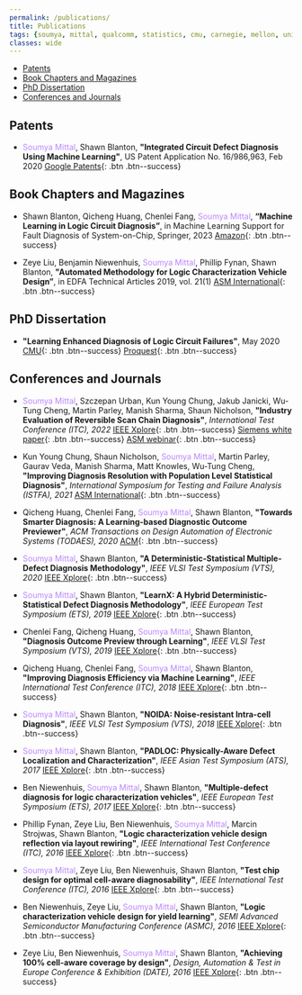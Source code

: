 ```yaml
---
permalink: /publications/
title: Publications
tags: {soumya, mittal, qualcomm, statistics, cmu, carnegie, mellon, university, diagnosis, atpg, yield, failure, pfa, machine learning, graduate, phd, roorkee, intel, globalfoundries}
classes: wide
---
```


+ [Patents](#patent)
+ [Book Chapters and Magazines](#book)
+ [PhD Dissertation](#dissertation)
+ [Conferences and Journals](#conference)

## <a name="patent"></a>Patents
+ <span style="color:#BB86FC">Soumya Mittal</span>, Shawn Blanton, **"Integrated Circuit Defect Diagnosis Using Machine Learning"**, US Patent Application No. 16/986,963, Feb 2020 [Google Patents](https://patents.google.com/patent/US20210042644A1/en){: .btn .btn--success}

## <a name="book"></a>Book Chapters and Magazines
+ Shawn Blanton, Qicheng Huang, Chenlei Fang, <span style="color:#BB86FC">Soumya Mittal</span>, **“Machine Learning in Logic Circuit Diagnosis”**, in Machine Learning Support for Fault Diagnosis of System-on-Chip, Springer, 2023  [Amazon](https://www.amazon.com/Machine-Learning-Support-Diagnosis-System/dp/3031196384){: .btn .btn--success}

+ Zeye Liu, Benjamin Niewenhuis, <span style="color:#BB86FC">Soumya Mittal</span>, Phillip Fynan, Shawn Blanton, **"Automated Methodology for Logic Characterization Vehicle Design”**, in EDFA Technical Articles 2019, vol. 21(1)   [ASM International](https://www.asminternational.org/web/edfas/news/edfa/-/journal_content/56/10192/36324098/MAGAZINE){: .btn .btn--success}

## <a name="dissertation"></a>PhD Dissertation

+ **"Learning Enhanced Diagnosis of Logic Circuit Failures"**, May 2020  [CMU](https://kilthub.cmu.edu/articles/thesis/Learning_Enhanced_Diagnosis_of_Logic_Circuit_Failures/11962164){: .btn .btn--success}  [Proquest](https://www.proquest.com/docview/2385344942){: .btn .btn--success}

## <a name="conference"></a>Conferences and Journals

+ <span style="color:#BB86FC">Soumya Mittal</span>, Szczepan Urban, Kun Young Chung, Jakub Janicki, Wu-Tung Cheng, Martin Parley, Manish Sharma, Shaun Nicholson, **"Industry Evaluation of Reversible Scan Chain Diagnosis"**, *International Test Conference (ITC), 2022*  [IEEE Xplore](https://scholar.google.com/citations?view_op=view_citation&hl=en&user=wIoS-CYAAAAJ&sortby=pubdate&citation_for_view=wIoS-CYAAAAJ:yD5IFk8b50cC){: .btn .btn--success}  [Siemens white paper](https://resources.sw.siemens.com/en-US/white-paper-reversible-chain-diagnosis){: .btn .btn--success}  [ASM webinar](https://connect.asminternational.org/httpswwwasminternationalorgconferencesmain/event-description?CalendarEventKey=23263b8e-62f1-43c9-b05e-45c591dc7a84&CommunityKey=660ccc7a-23db-49ab-9050-98de6eef271d&Home=%2fhttpswwwasminternationalorgconferencesmain%2fevent-description){: .btn .btn--success}

+ Kun Young Chung, Shaun Nicholson, <span style="color:#BB86FC">Soumya Mittal</span>, Martin Parley, Gaurav Veda, Manish Sharma, Matt Knowles, Wu-Tung Cheng, **"Improving Diagnosis Resolution with Population Level Statistical Diagnosis"**, *International Symposium for Testing and Failure Analysis (ISTFA), 2021*  [ASM International](https://dl.asminternational.org/istfa/proceedings-abstract/ISTFA2021/84215/388/18305){: .btn .btn--success}

+ Qicheng Huang, Chenlei Fang, <span style="color:#BB86FC">Soumya Mittal</span>, Shawn Blanton, **"Towards Smarter Diagnosis: A Learning-based Diagnostic Outcome Previewer"**, *ACM Transactions on Design Automation of Electronic Systems (TODAES), 2020*   [ACM](https://dl.acm.org/doi/abs/10.1145/3398267){: .btn .btn--success}

+ <span style="color:#BB86FC">Soumya Mittal</span>, Shawn Blanton, **"A Deterministic-Statistical Multiple-Defect Diagnosis Methodology"**, *IEEE VLSI Test Symposium (VTS), 2020*   [IEEE Xplore](https://ieeexplore.ieee.org/document/9107603){: .btn .btn--success}

+ <span style="color:#BB86FC">Soumya Mittal</span>, Shawn Blanton, **"LearnX: A Hybrid Deterministic-Statistical Defect Diagnosis Methodology"**, *IEEE European Test Symposium (ETS), 2019*   [IEEE Xplore](https://ieeexplore.ieee.org/document/8791512){: .btn .btn--success}

+ Chenlei Fang, Qicheng Huang, <span style="color:#BB86FC">Soumya Mittal</span>, Shawn Blanton, **"Diagnosis Outcome Preview through Learning"**, *IEEE VLSI Test Symposium (VTS), 2019*   [IEEE Xplore](https://ieeexplore.ieee.org/document/8791512){: .btn .btn--success}

+ Qicheng Huang, Chenlei Fang, <span style="color:#BB86FC">Soumya Mittal</span>, Shawn Blanton, **"Improving Diagnosis Efficiency via Machine Learning"**, *IEEE International Test Conference (ITC), 2018*  [IEEE Xplore](https://ieeexplore.ieee.org/document/8624884){: .btn .btn--success}

+ <span style="color:#BB86FC">Soumya Mittal</span>, Shawn Blanton, **"NOIDA: Noise-resistant Intra-cell Diagnosis"**, *IEEE VLSI Test Symposium (VTS), 2018*  [IEEE Xplore](https://ieeexplore.ieee.org/document/8368664){: .btn .btn--success}

+ <span style="color:#BB86FC">Soumya Mittal</span>, Shawn Blanton, **"PADLOC: Physically-Aware Defect Localization and Characterization"**, *IEEE Asian Test Symposium (ATS), 2017*  [IEEE Xplore](https://ieeexplore.ieee.org/document/8267889){: .btn .btn--success}

+ Ben Niewenhuis, <span style="color:#BB86FC">Soumya Mittal</span>, Shawn Blanton, **"Multiple-defect diagnosis for logic characterization vehicles"**, *IEEE European Test Symposium (ETS), 2017*   [IEEE Xplore](https://ieeexplore.ieee.org/document/7968231){: .btn .btn--success}

+ Phillip Fynan, Zeye Liu, Ben Niewenhuis, <span style="color:#BB86FC">Soumya Mittal</span>, Marcin Strojwas, Shawn Blanton, **"Logic characterization vehicle design reflection via layout rewiring"**, *IEEE International Test Conference (ITC), 2016*  [IEEE Xplore](https://ieeexplore.ieee.org/document/7805849){: .btn .btn--success}  

+  <span style="color:#BB86FC">Soumya Mittal</span>, Zeye Liu, Ben Niewenhuis, Shawn Blanton, **"Test chip design for optimal cell-aware diagnosability"**, *IEEE International Test Conference (ITC), 2016*  [IEEE Xplore](https://ieeexplore.ieee.org/document/7805850){: .btn .btn--success}  

+  Ben Niewenhuis, Zeye Liu, <span style="color:#BB86FC">Soumya Mittal</span>, Shawn Blanton, **"Logic characterization vehicle design for yield learning"**, *SEMI Advanced Semiconductor Manufacturing Conference (ASMC), 2016*     [IEEE Xplore](https://ieeexplore.ieee.org/document/7491080){: .btn .btn--success}

+  Zeye Liu, Ben Niewenhuis, <span style="color:#BB86FC">Soumya Mittal</span>, Shawn Blanton, **"Achieving 100% cell-aware coverage by design"**, *Design, Automation & Test in Europe Conference & Exhibition (DATE), 2016*       [IEEE Xplore](https://ieeexplore.ieee.org/document/7459289){: .btn .btn--success}
